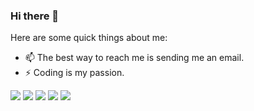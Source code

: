 ### Hi there 👋

<!--
**lbbniu/lbbniu** is a ✨ _special_ ✨ repository because its `README.md` (this file) appears on your GitHub profile.
-->

Here are some quick things about me:

- 📫 The best way to reach me is sending me an email.
- ⚡ Coding is my passion.

![](https://github-profile-summary-cards.vercel.app/api/cards/profile-details?username=lbbniu&theme=github)
![](https://github-profile-summary-cards.vercel.app/api/cards/repos-per-language?username=lbbniu&theme=github)
![](https://github-profile-summary-cards.vercel.app/api/cards/most-commit-language?username=lbbniu&theme=github)
![](https://github-profile-summary-cards.vercel.app/api/cards/stats?username=lbbniu&theme=github)
![](https://github-profile-summary-cards.vercel.app/api/cards/productive-time?username=lbbniu&theme=github)
